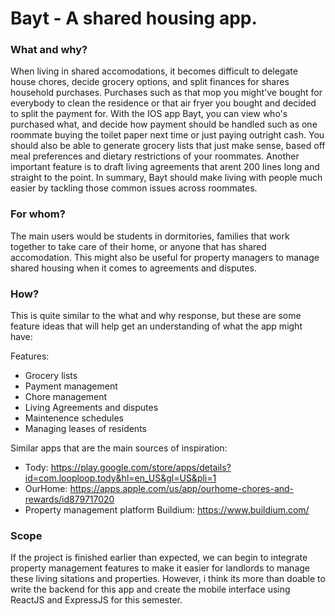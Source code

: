 # Bayt - A shared housing app.

### What and why?

When living in shared accomodations, it becomes difficult to delegate house chores, decide grocery options, and split finances for shares household purchases. Purchases such as that mop you might've bought for everybody to clean the residence or that air fryer you bought and decided to split the payment for. With the IOS app Bayt, you can view who's purchased what, and decide how payment should be handled such as one roommate buying the toilet paper next time or just paying outright cash. You should also be able to generate grocery lists that just make sense, based off meal preferences and dietary restrictions of your roommates. Another important feature is to draft living agreements that arent 200 lines long and straight to the point. In summary, Bayt should make living with people much easier by tackling those common issues across roommates.

### For whom?

The main users would be students in dormitories, families that work together to take care of their home, or anyone that has shared accomodation. This might also be useful for property managers to manage shared housing when it comes to agreements and disputes.

### How?

This is quite similar to the what and why response, but these are some feature ideas that will help get an understanding of what the app might have: 

Features:
- Grocery lists
- Payment management
- Chore management
- Living Agreements and disputes
- Maintenence schedules
- Managing leases of residents

Similar apps that are the main sources of inspiration:
- Tody: https://play.google.com/store/apps/details?id=com.looploop.tody&hl=en_US&gl=US&pli=1
- OurHome: https://apps.apple.com/us/app/ourhome-chores-and-rewards/id879717020
- Property management platform Buildium: https://www.buildium.com/

### Scope
If the project is finished earlier than expected, we can begin to integrate property management features to make it easier for landlords to manage these living sitations and properties. However, i think its more than doable to write the backend for this app and create the mobile interface using ReactJS and ExpressJS for this semester.
